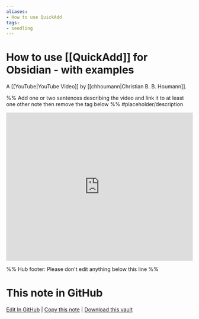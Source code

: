 ```yaml
---
aliases: 
- How to use QuickAdd
tags:
- seedling
---
```


# How to use [[QuickAdd]] for Obsidian - with examples

A [[YouTube|YouTube Video]] by [[chhoumann|Christian B. B. Houmann]].

%% Add one or two sentences describing the video and link it to at least one other note then remove the tag below %%
#placeholder/description 

<iframe width="100%" height="400px" src="https://www.youtube.com/embed/gYK3VDQsZJo" title="YouTube video player" frameborder="0" allow="accelerometer; autoplay; clipboard-write; encrypted-media; gyroscope; picture-in-picture" allowfullscreen></iframe>

%% Hub footer: Please don't edit anything below this line %%

# This note in GitHub

<span class="git-footer">[Edit In GitHub](https://github.dev/obsidian-community/obsidian-hub/blob/main/04%20-%20Guides%2C%20Workflows%2C%20%26%20Courses/Guides/YT%20-%20How%20to%20use%20QuickAdd.md "git-hub-edit-note") | [Copy this note](https://raw.githubusercontent.com/obsidian-community/obsidian-hub/main/04%20-%20Guides%2C%20Workflows%2C%20%26%20Courses/Guides/YT%20-%20How%20to%20use%20QuickAdd.md "git-hub-copy-note") | [Download this vault](https://github.com/obsidian-community/obsidian-hub/archive/refs/heads/main.zip "git-hub-download-vault") </span>
